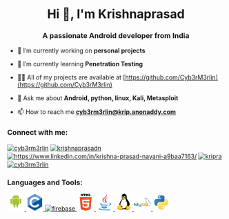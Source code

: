 <h1 align="center">Hi 👋, I'm Krishnaprasad</h1>
<h3 align="center">A passionate Android developer from India</h3>

- 🔭 I’m currently working on **personal projects**

- 🌱 I’m currently learning **Penetration Testing**

- 👨‍💻 All of my projects are available at [https://github.com/Cyb3rM3rlin](https://github.com/Cyb3rM3rlin)

- 💬 Ask me about **Android, python, linux, Kali, Metasploit**

- 📫 How to reach me **cyb3rm3rlin@krip.anonaddy.com**

<h3 align="left">Connect with me:</h3>
<p align="left">
<a href="https://dev.to/cyb3rm3rlin" target="blank"><img align="center" src="https://cdn.jsdelivr.net/npm/simple-icons@3.0.1/icons/dev-dot-to.svg" alt="cyb3rm3rlin" height="30" width="40" /></a>
<a href="https://twitter.com/krishnaprasadn" target="blank"><img align="center" src="https://cdn.jsdelivr.net/npm/simple-icons@3.0.1/icons/twitter.svg" alt="krishnaprasadn" height="30" width="40" /></a>
<a href="https://linkedin.com/in/https://www.linkedin.com/in/krishna-prasad-nayani-a9baa7163/" target="blank"><img align="center" src="https://cdn.jsdelivr.net/npm/simple-icons@3.0.1/icons/linkedin.svg" alt="https://www.linkedin.com/in/krishna-prasad-nayani-a9baa7163/" height="30" width="40" /></a>
<a href="https://www.codechef.com/users/kripra" target="blank"><img align="center" src="https://cdn.jsdelivr.net/npm/simple-icons@3.1.0/icons/codechef.svg" alt="kripra" height="30" width="40" /></a>
<a href="https://codeforces.com/profile/cyb3rm3rlin" target="blank"><img align="center" src="https://cdn.jsdelivr.net/npm/simple-icons@3.0.1/icons/codeforces.svg" alt="cyb3rm3rlin" height="30" width="40" /></a>
</p>

<h3 align="left">Languages and Tools:</h3>
<p align="left"> <a href="https://developer.android.com" target="_blank"> <img src="https://raw.githubusercontent.com/devicons/devicon/master/icons/android/android-original-wordmark.svg" alt="android" width="40" height="40"/> </a> <a href="https://www.cprogramming.com/" target="_blank"> <img src="https://raw.githubusercontent.com/devicons/devicon/master/icons/c/c-original.svg" alt="c" width="40" height="40"/> </a> <a href="https://firebase.google.com/" target="_blank"> <img src="https://www.vectorlogo.zone/logos/firebase/firebase-icon.svg" alt="firebase" width="40" height="40"/> </a> <a href="https://www.w3.org/html/" target="_blank"> <img src="https://raw.githubusercontent.com/devicons/devicon/master/icons/html5/html5-original-wordmark.svg" alt="html5" width="40" height="40"/> </a> <a href="https://www.java.com" target="_blank"> <img src="https://raw.githubusercontent.com/devicons/devicon/master/icons/java/java-original.svg" alt="java" width="40" height="40"/> </a> <a href="https://www.linux.org/" target="_blank"> <img src="https://raw.githubusercontent.com/devicons/devicon/master/icons/linux/linux-original.svg" alt="linux" width="40" height="40"/> </a> <a href="https://www.mysql.com/" target="_blank"> <img src="https://raw.githubusercontent.com/devicons/devicon/master/icons/mysql/mysql-original-wordmark.svg" alt="mysql" width="40" height="40"/> </a> <a href="https://www.python.org" target="_blank"> <img src="https://raw.githubusercontent.com/devicons/devicon/master/icons/python/python-original.svg" alt="python" width="40" height="40"/> </a> </p>

